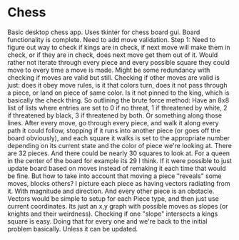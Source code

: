 # Chess

Basic desktop chess app. Uses tkinter for chess board gui. 
Board functionality is complete. Need to add move validation. 
Step 1:
Need to figure out way to check if kings are in check, if next move will make them in check, or if they are in check, does next move get them out of it. Would rather not iterate through every piece and every possible square they could move to every time a move is made. Might be some redundancy with checking if moves are valid but still. 
Checking if other moves are valid is just: does it obey move rules, is it that colors turn, does it not pass through a piece, or land on piece of same color. Is it not pinned to the king, which is basically the check thing. 
So outlining the brute force method:
Have an 8x8 list of lists where entries are set to 0 if no threat, 1 if threatened by white, 2 if threatened by black, 3 if threatened by both. 
Or something along those lines. After every move, go through every piece, and walk it along every path it could follow, stopping if it runs into another piece (or goes off the board obviously), and each square it walks is set to the appropriate number depending on its current state and the color of piece we're looking at. There are 32 pieces. And there could be nearly 30 squares to look at. For a queen in the center of the board for example its 29 I think. 
If it were possible to just update board based on moves instead of remaking it each time that would be fine.
But how to take into account that moving a piece "reveals" some moves, blocks others? 
I picture each piece as having vectors radiating from it. With magnitude and direction. And every other piece is an obstacle. 
Vectors would be simple to setup for each Piece type, and then just use current coordinates. Its just an x,y graph with possible moves as slopes (or knights and their weirdness). Checking if one "slope" intersects a kings square is easy. Doing that for every one and we're back to the initial problem basically. Unless it can be updated. 
